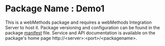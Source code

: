# Package Name : Demo1
This is a webMethods package and requires a webMethods Integration Server to host it. Package versioning and configuration can be found in the package [manifest](./Demo1/manifest.v3) file. Service and API documentation is available on the package's home page http://&lt;server&gt;:&lt;port&gt;/&lt;packagename>.